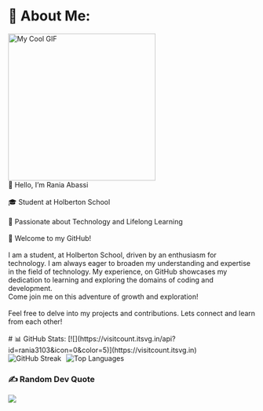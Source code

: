 # 💫 About Me:
<div style="display: flex; justify-content: space-between; align-items: center;">
    <img src="https://i.imgur.com/MnRWEps.gif" alt="My Cool GIF" height="300">
</div>
👋 Hello, I’m Rania Abassi<br><br>🎓 Student at Holberton School<br><br>🚀 Passionate about Technology and Lifelong Learning<br><br>🌟 Welcome to my GitHub!<br><br>I am a student, at Holberton School, driven by an enthusiasm for technology. I am always eager to broaden my understanding and expertise in the field of technology. My experience, on GitHub showcases my dedication to learning and exploring the domains of coding and development. 
<br>Come join me on this adventure of growth and exploration!<br><br>Feel free to delve into my projects and contributions. Lets connect and learn from each other!<br><br>
# 📊 GitHub Stats:
[![](https://visitcount.itsvg.in/api?id=rania3103&icon=0&color=5)](https://visitcount.itsvg.in)
<div style="display: flex; justify-content: space-between; align-items: center;">
    <div style="display: flex;">
        <img src="https://github-readme-streak-stats.herokuapp.com/?user=rania3103&theme=radical&hide_border=false" alt="GitHub Streak" style="margin-right: 10px;" />
        <img src="https://github-readme-stats.vercel.app/api/top-langs/?username=rania3103&theme=radical&hide_border=false&include_all_commits=false&count_private=false&layout=compact" alt="Top Languages" />
    </div>
</div>

### ✍️ Random Dev Quote
![](https://quotes-github-readme.vercel.app/api?type=horizontal&theme=radical)
